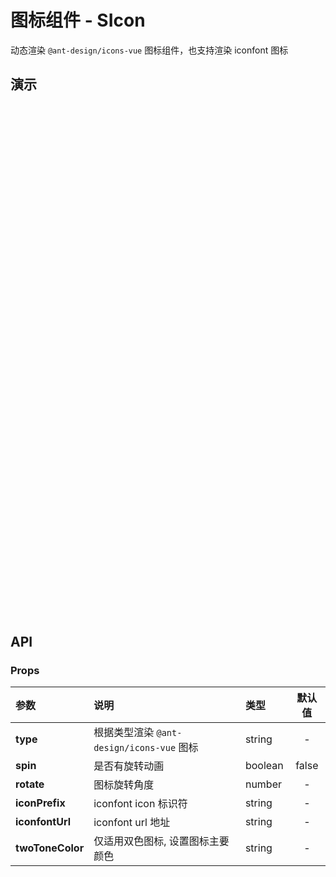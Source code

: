 # 图标组件 - SIcon

动态渲染 `@ant-design/icons-vue` 图标组件，也支持渲染 iconfont 图标

<style lang="less" scoped>
[h3-container] {
  width: 100%;
  height: 0;
  position: relative;

  h3 {
    width: 100%;
    height: 0;
    margin: 0;
    padding: 0;
    border: none;
    overflow: hidden;
    position: absolute;
    top: 60px;
  }
}

h3 + table,
h3 ~ details > table {
  display: table;
  width: 100%;
}

h3 + table tr,
h3 ~ details > table tr {
  background-color: var(--vp-c-bg) !important;
}
</style>

<script setup lang="ts">
import Base from '@/library/icon/Base.md'
import Iconfont from '@/library/icon/Iconfont.md'
import TwoToneColor from '@/library/icon/TwoToneColor.md'
</script>

## 演示

<div code-runner style="height: 273px">
  <div h3-container>
    <h3 id="基本用法">基本用法</h3>
  </div>
  <div style="padding: 1px;">
    <Base/>
  </div>
</div>

<div code-runner style="height: 273px">
  <div h3-container>
    <h3 id="多色图标">多色图标</h3>
  </div>
  <div style="padding: 1px;">
    <TwoToneColor/>
  </div>
</div>

<div code-runner style="height: 273px">
  <div h3-container>
    <h3 id="支持 iconfont">支持 iconfont</h3>
  </div>
  <div style="padding: 1px;">
    <Iconfont/>
  </div>
</div>

## API

### Props

| 参数             | 说明                                      | 类型    | 默认值 |
| :--------------- | :---------------------------------------- | :------ | :----: |
| **type**         | 根据类型渲染 `@ant-design/icons-vue` 图标 | string  |   -    |
| **spin**         | 是否有旋转动画                            | boolean | false  |
| **rotate**       | 图标旋转角度                              | number  |   -    |
| **iconPrefix**   | iconfont icon 标识符                      | string  |   -    |
| **iconfontUrl**  | iconfont url 地址                         | string  |   -    |
| **twoToneColor** | 仅适用双色图标, 设置图标主要颜色          | string  |   -    |

